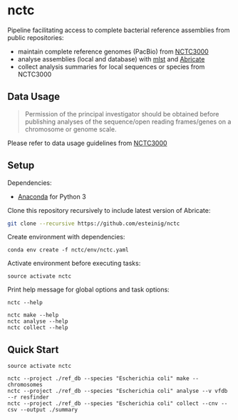 # nctc

Pipeline facilitating access to complete bacterial reference assemblies from public repositories:
* maintain complete reference genomes (PacBio) from [NCTC3000](http://www.sanger.ac.uk/resources/downloads/bacteria/nctc/)
* analyse assemblies (local and database) with [mlst](https://github.com/tseemann/mlst) and [Abricate](https://github.com/tseemann/abricate)
* collect analysis summaries for local sequences or species from NCTC3000

## Data Usage

>Permission of the principal investigator should be obtained before publishing analyses of the sequence/open reading frames/genes on a chromosome or genome scale. 

Please refer to data usage guidelines from [NCTC3000](http://www.sanger.ac.uk/resources/downloads/bacteria/nctc/)

## Setup

Dependencies:

* [Anaconda](https://www.continuum.io/DOWNLOADS) for Python 3

Clone this repository recursively to include latest version of Abricate:

```bash
git clone --recursive https://github.com/esteinig/nctc
```

Create environment with dependencies:

```
conda env create -f nctc/env/nctc.yaml
```

Activate environment before executing tasks:

```
source activate nctc
```

Print help message for global options and task options:

```
nctc --help

nctc make --help
nctc analyse --help
nctc collect --help
```

## Quick Start

```
source activate nctc

nctc --project ./ref_db --species "Escherichia coli" make --chromosomes
nctc --project ./ref_db --species "Escherichia coli" analyse --v vfdb --r resfinder
nctc --project ./ref_db --species "Escherichia coli" collect --cnv --csv --output ./summary
```
